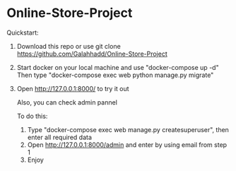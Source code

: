 # Online-Store-Project

Quickstart:

1. Download this repo or use git clone https://github.com/Galahhadd/Online-Store-Project
2. Start docker on your local machine and use "docker-compose up -d"
   Then type "docker-compose exec web python manage.py migrate"
3. Open http://127.0.0.1:8000/ to try it out

   Also, you can check admin pannel
   
   To do this:
   1. Type "docker-compose exec web manage.py createsuperuser", then enter all required data
   2. Open http://127.0.0.1:8000/admin and enter by using email from step 1
   3. Enjoy



